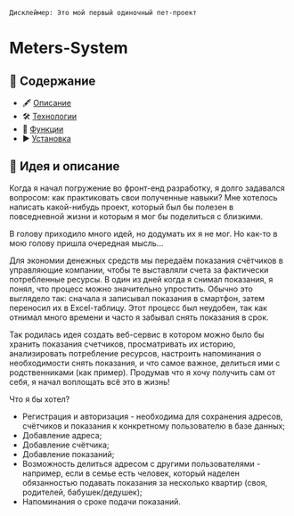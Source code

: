     Дисклеймер: Это мой первый одиночный пет-проект

# Meters-System

## 📖 Содержание

- 🖋 [Описание](#описание)
- 🛠 [Технологии](#технологии)
- 🤖 [Функции](#фунции)
- ▶ [Установка](#установка)

## 🤔 Идея и описание

Когда я начал погружение во фронт-енд разработку, я долго задавался вопросом: как практиковать свои полученные навыки? Мне хотелось написать какой-нибудь проект, который был бы полезен в повседневной жизни и которым я мог бы поделиться с близкими.

В голову приходило много идей, но додумать их я не мог. Но как-то в мою голову пришла очередная мысль...

Для экономии денежных средств мы передаём показания счётчиков в управляющие компании, чтобы те выставляли счета за фактически потребленные ресурсы. В один из дней когда я снимал показания, я понял, что процесс можно значительно упростить. Обычно это выглядело так: сначала я записывал показания в смартфон, затем переносил их в Excel-таблицу. Этот процесс был неудобен, так как отнимал много времени и часто я забывал снять показания в срок.

Так родилась идея создать веб-сервис в котором можно было бы хранить показания счетчиков, просматривать их историю, анализировать потребление ресурсов, настроить напоминания о необходимости снять показания, и что самое важное, делиться ими с родственниками (как пример). Продумав что я хочу получить сам от себя, я начал воплощать всё это в жизнь!

Что я бы хотел?

- Регистрация и авторизация - необходима для сохранения адресов, счётчиков и показания к конкретному пользователю в базе данных;
- Добавление адреса;
- Добавление счётчика;
- Добавление показаний;
- Возможность делиться адресом с другими пользователями - например, если в семье есть человек, который наделен обязанностью подавать показания за несколько квартир (своя, родителей, бабушек/дедушек);
- Напоминания о сроке подачи показаний.
